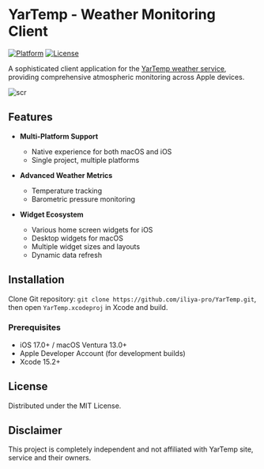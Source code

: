 # YarTemp - Weather Monitoring Client

[![Platform](https://img.shields.io/badge/Platform-macOS_iOS-blue.svg)](https://developer.apple.com)
[![License](https://img.shields.io/badge/License-MIT-green.svg)](LICENSE)

A sophisticated client application for the [YarTemp weather service](https://yartemp.com), providing comprehensive atmospheric monitoring across Apple devices.

![scr](https://github.com/user-attachments/assets/f50b0aab-f94c-48cf-870f-755e7bca0bbc)

## Features

- **Multi-Platform Support**
  - Native experience for both macOS and iOS
  - Single project, multiple platforms

- **Advanced Weather Metrics**
  - Temperature tracking
  - Barometric pressure monitoring

- **Widget Ecosystem**
  - Various home screen widgets for iOS
  - Desktop widgets for macOS
  - Multiple widget sizes and layouts
  - Dynamic data refresh

## Installation

Clone Git repository: `git clone https://github.com/iliya-pro/YarTemp.git`, then open `YarTemp.xcodeproj` in Xcode and build.

### Prerequisites

- iOS 17.0+ / macOS Ventura 13.0+
- Apple Developer Account (for development builds)
- Xcode 15.2+

## License

Distributed under the MIT License.

## Disclaimer

This project is completely independent and not affiliated with YarTemp site, service and their owners.
